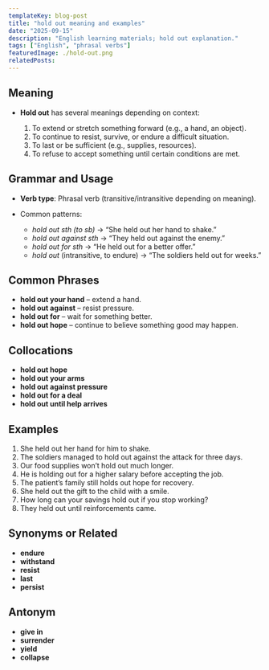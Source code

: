 ```yaml
---
templateKey: blog-post
title: "hold out meaning and examples"
date: "2025-09-15"
description: "English learning materials; hold out explanation."
tags: ["English", "phrasal verbs"]
featuredImage: ./hold-out.png
relatedPosts:
---
```


## Meaning

- **Hold out** has several meanings depending on context:

  1. To extend or stretch something forward (e.g., a hand, an object).
  2. To continue to resist, survive, or endure a difficult situation.
  3. To last or be sufficient (e.g., supplies, resources).
  4. To refuse to accept something until certain conditions are met.

## Grammar and Usage

- **Verb type**: Phrasal verb (transitive/intransitive depending on meaning).
- Common patterns:

  - _hold out sth (to sb)_ → “She held out her hand to shake.”
  - _hold out against sth_ → “They held out against the enemy.”
  - _hold out for sth_ → “He held out for a better offer.”
  - _hold out_ (intransitive, to endure) → “The soldiers held out for weeks.”

## Common Phrases

- **hold out your hand** – extend a hand.
- **hold out against** – resist pressure.
- **hold out for** – wait for something better.
- **hold out hope** – continue to believe something good may happen.

## Collocations

- **hold out hope**
- **hold out your arms**
- **hold out against pressure**
- **hold out for a deal**
- **hold out until help arrives**

## Examples

1. She held out her hand for him to shake.
2. The soldiers managed to hold out against the attack for three days.
3. Our food supplies won’t hold out much longer.
4. He is holding out for a higher salary before accepting the job.
5. The patient’s family still holds out hope for recovery.
6. She held out the gift to the child with a smile.
7. How long can your savings hold out if you stop working?
8. They held out until reinforcements came.

## Synonyms or Related

- **endure**
- **withstand**
- **resist**
- **last**
- **persist**

## Antonym

- **give in**
- **surrender**
- **yield**
- **collapse**
